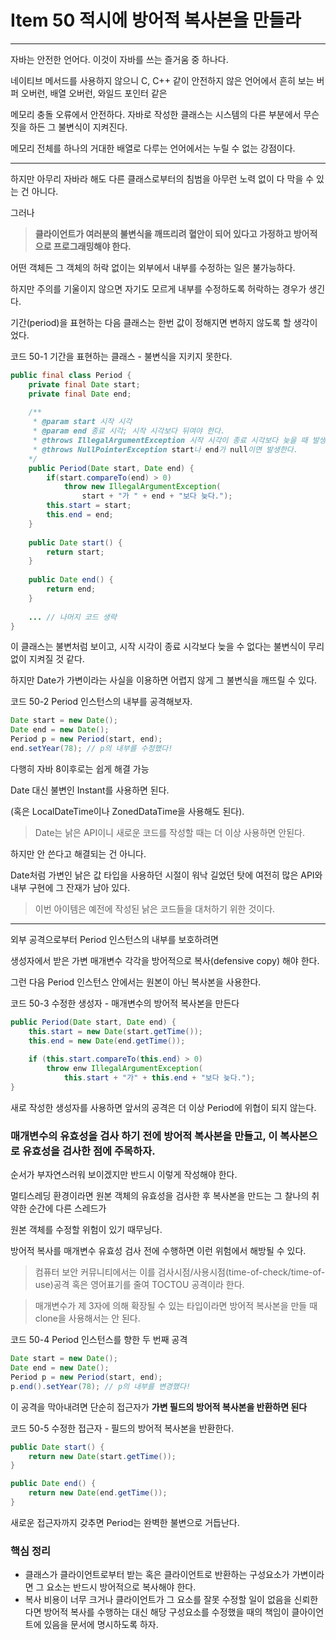 # Item 50 적시에 방어적 복사본을 만들라

--------------------------------------------

자바는 안전한 언어다. 이것이 자바를 쓰는 즐거움 중 하나다. 

네이티브 메서드를 사용하지 않으니 C, C++ 같이 안전하지 않은 언어에서 흔히 보는 버퍼 오버런, 배열 오버런, 와일드 포인터 같은 

메모리 충돌 오류에서 안전하다. 자바로 작성한 클래스는 시스템의 다른 부분에서 무슨 짓을 하든 그 불변식이 지켜진다. 

메모리 전체를 하나의 거대한 배열로 다루는 언어에서는 누릴 수 없는 강점이다. 

<hr>

하지만 아무리 자바라 해도 다른 클래스로부터의 침범을 아무런 노력 없이 다 막을 수 있는 건 아니다. 

그러나 

> **클라이언트가 여러분의 불변식을 깨뜨리려 혈안이 되어 있다고 가정하고 방어적으로 프로그래밍해야 한다.**

어떤 객체든 그 객체의 허락 없이는 외부에서 내부를 수정하는 일은 불가능하다. 

하지만 주의를 기울이지 않으면 자기도 모르게 내부를 수정하도록 허락하는 경우가 생긴다.



 기간(period)을 표현하는 다음 클래스는 한번 값이 정해지면 변하지 않도록 할 생각이었다. 
 
코드 50-1 기간을 표현하는 클래스 - 불변식을 지키지 못한다. 
``` java
public final class Period {
    private final Date start;
    private final Date end;
    
    /**
     * @param start 시작 시각
     * @param end 종료 시각; 시작 시각보다 뒤여야 한다. 
     * @throws IllegalArgumentException 시작 시각이 종료 시각보다 늦을 때 발생한다. 
     * @throws NullPointerException start나 end가 null이면 발생한다. 
    */
    public Period(Date start, Date end) {
        if(start.compareTo(end) > 0)
            throw new IllegalArgumentException(
                start + "가 " + end + "보다 늦다.");
        this.start = start;
        this.end = end;
    }
    
    public Date start() {
        return start;
    }
    
    public Date end() {
        return end;
    }
    
    ... // 나머지 코드 생략
}
```

이 클래스는 불변처럼 보이고, 시작 시각이 종료 시각보다 늦을 수 없다는 불변식이 무리 없이 지켜질 것 같다. 

하지만 Date가 가변이라는 사실을 이용하면 어렵지 않게 그 불변식을 깨뜨릴 수 있다. 

코드 50-2 Period 인스턴스의 내부를 공격해보자. 
``` java
Date start = new Date();
Date end = new Date();
Period p = new Period(start, end);
end.setYear(78); // p의 내부를 수정했다!
```

다행히 자바 8이후로는 쉽게 해결 가능 

Date 대신 불변인 Instant를 사용하면 된다. 

(혹은 LocalDateTime이나 ZonedDataTime을 사용해도 된다). 

> Date는 낡은 API이니 새로운 코드를 작성할 때는 더 이상 사용하면 안된다. 

하지만 안 쓴다고 해결되는 건 아니다. 

Date처럼 가변인 낡은 값 타입을 사용하던 시절이 워낙 길었던 탓에 여전히 많은 API와 내부 구현에 그 잔재가 남아 있다. 

> 이번 아이템은 예전에 작성된 낡은 코드들을 대처하기 위한 것이다.

<hr>

외부 공격으로부터 Period 인스턴스의 내부를 보호하려면 

생성자에서 받은 가변 매개변수 각각을 방어적으로 복사(defensive copy) 해야 한다. 

그런 다음 Period 인스턴스 안에서는 원본이 아닌 복사본을 사용한다. 

코드 50-3 수정한 생성자 - 매개변수의 방어적 복사본을 만든다
``` java
public Period(Date start, Date end) {
    this.start = new Date(start.getTime());
    this.end = new Date(end.getTime());
    
    if (this.start.compareTo(this.end) > 0)
        throw enw IllegalArgumentException(
            this.start + "가" + this.end + "보다 늦다.");
}
```
새로 작성한 생성자를 사용하면 앞서의 공격은 더 이상 Period에 위협이 되지 않는다. 

### 매개변수의 유효성을 검사 하기 전에 방어적 복사본을 만들고, 이 복사본으로 유효성을 검사한 점에 주목하자. 

순서가 부자연스러워 보이겠지만 반드시 이렇게 작성해야 한다. 

멀티스레딩 환경이라면 원본 객체의 유효성을 검사한 후 복사본을 만드는 그 찰나의 취약한 순간에 다른 스레드가 

원본 객체를 수정할 위험이 있기 때무닝다. 

방어적 복사를 매개변수 유효성 검사 전에 수행하면 이런 위험에서 해방될 수 있다. 

> 컴퓨터 보안 커뮤니티에서는 이를 검사시점/사용시점(time-of-check/time-of-use)공격 혹은 영어표기를 줄여 TOCTOU 공격이라 한다. 


> 매개변수가 제 3자에 의해 확장될 수 있는 타입이라면 방어적 복사본을 만들 때 clone을 사용해서는 안 된다. 

코드 50-4 Period 인스턴스를 향한 두 번째 공격
``` java
Date start = new Date();
Date end = new Date();
Period p = new Period(start, end);
p.end().setYear(78); // p의 내부를 변경했다!
```
이 공격을 막아내려면 단순히 접근자가 **가변 필드의 방어적 복사본을 반환하면 된다**

코드 50-5 수정한 접근자 - 필드의 방어적 복사본을 반환한다. 
``` java
public Date start() {
    return new Date(start.getTime());
}

public Date end() {
    return new Date(end.getTime());
}
```
새로운 접근자까지 갖추면 Period는 완벽한 불변으로 거듭난다. 


### 핵심 정리
- 클래스가 클라이언트로부터 받는 혹은 클라이언트로 반환하는 구성요소가 가변이라면 그 요소는 반드시 방어적으로 복사해야 한다. 
- 복사 비용이 너무 크거나 클라이언트가 그 요소를 잘못 수정할 일이 없음을 신뢰한다면 방어적 복사를 수행하는 대신 해당 구성요소를 수정했을 때의 책임이 클아이언트에 있음을 문서에 명시하도록 하자. 


